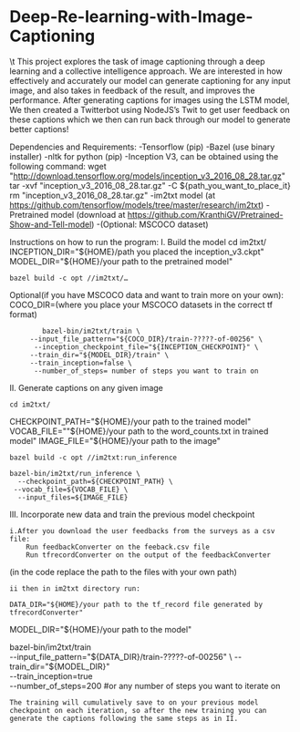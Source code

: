 # Deep-Re-learning-with-Image-Captioning

\t This project explores the task of image captioning through a deep learning and a collective intelligence approach. We are interested in how effectively and accurately our model can generate captioning for any input image, and also takes in feedback of the result, and improves the performance. After generating captions for images using the LSTM model, We then created a Twitterbot using NodeJS’s Twit to get user feedback on these captions which we then can run back through our model to generate better captions!


Dependencies and Requirements:
-Tensorflow (pip)
-Bazel (use binary installer)
	-nltk for python (pip)
	-Inception V3, can be obtained using the following command:
	wget "http://download.tensorflow.org/models/inception_v3_2016_08_28.tar.gz"
	tar -xvf "inception_v3_2016_08_28.tar.gz" -C ${path_you_want_to_place_it}
	rm "inception_v3_2016_08_28.tar.gz"
	-im2txt model (at https://github.com/tensorflow/models/tree/master/research/im2txt)
	-Pretrained model (download at https://github.com/KranthiGV/Pretrained-Show-and-Tell-model)
	-(Optional: MSCOCO dataset)


Instructions on how to run the program:
I. Build the model
    cd im2txt/
    INCEPTION_DIR="${HOME}/path you placed the inception_v3.ckpt"
    MODEL_DIR="${HOME}/your path to the pretrained model"

    bazel build -c opt //im2txt/…
                 
Optional(if you have MSCOCO data and want to train more on your own):
COCO_DIR=(where you place your MSCOCO datasets in the correct tf format)
    
            bazel-bin/im2txt/train \
         --input_file_pattern="${COCO_DIR}/train-?????-of-00256" \
          --inception_checkpoint_file="${INCEPTION_CHECKPOINT}" \
         --train_dir="${MODEL_DIR}/train" \
         --train_inception=false \
          --number_of_steps= number of steps you want to train on


II. Generate captions on any given image

    cd im2txt/
CHECKPOINT_PATH="${HOME}/your path to the trained model"
VOCAB_FILE=""${HOME}/your path to the word_counts.txt in trained model"
IMAGE_FILE="${HOME}/your path to the image"

    bazel build -c opt //im2txt:run_inference

    bazel-bin/im2txt/run_inference \
      --checkpoint_path=${CHECKPOINT_PATH} \
     --vocab_file=${VOCAB_FILE} \
      --input_files=${IMAGE_FILE}


III. Incorporate new data and train the previous model checkpoint

    i.After you download the user feedbacks from the surveys as a csv file:
        Run feedbackConverter on the feeback.csv file
        Run tfrecordConverter on the output of the feedbackConverter 
(in the code replace the path to the files with your own path)
        
    ii then in im2txt directory run:

    DATA_DIR="${HOME}/your path to the tf_record file generated by tfrecordConverter"
MODEL_DIR="${HOME}/your path to the model"

bazel-bin/im2txt/train \
  --input_file_pattern="${DATA_DIR}/train-?????-of-00256" \
  --train_dir="${MODEL_DIR}" \
  --train_inception=true \
  --number_of_steps=200 #or any number of steps you want to iterate on

    The training will cumulatively save to on your previous model checkpoint on each iteration, so after the new training you can generate the captions following the same steps as in II.
